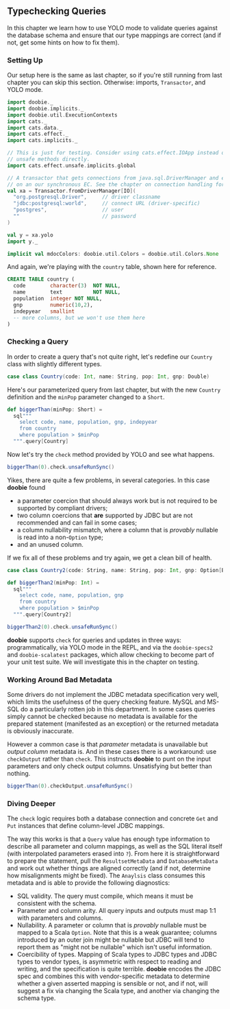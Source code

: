 ## Typechecking Queries

In this chapter we learn how to use YOLO mode to validate queries against the database schema and ensure that our type mappings are correct (and if not, get some hints on how to fix them).

### Setting Up

Our setup here is the same as last chapter, so if you're still running from last chapter you can skip this section. Otherwise: imports, `Transactor`, and YOLO mode.

```scala mdoc:silent
import doobie._
import doobie.implicits._
import doobie.util.ExecutionContexts
import cats._
import cats.data._
import cats.effect._
import cats.implicits._

// This is just for testing. Consider using cats.effect.IOApp instead of calling calling 
// unsafe methods directly.
import cats.effect.unsafe.implicits.global

// A transactor that gets connections from java.sql.DriverManager and executes blocking operations
// on an our synchronous EC. See the chapter on connection handling for more info.
val xa = Transactor.fromDriverManager[IO](
  "org.postgresql.Driver",     // driver classname
  "jdbc:postgresql:world",     // connect URL (driver-specific)
  "postgres",                  // user
  ""                           // password
)

val y = xa.yolo
import y._
```

```scala mdoc:invisible
implicit val mdocColors: doobie.util.Colors = doobie.util.Colors.None
```

And again, we're playing with the `country` table, shown here for reference.

```sql
CREATE TABLE country (
  code        character(3)  NOT NULL,
  name        text          NOT NULL,
  population  integer NOT NULL,
  gnp         numeric(10,2),
  indepyear   smallint
  -- more columns, but we won't use them here
)
```

### Checking a Query

In order to create a query that's not quite right, let's redefine our `Country` class with slightly different types.

```scala mdoc:silent
case class Country(code: Int, name: String, pop: Int, gnp: Double)
```

Here's our parameterized query from last chapter, but with the new `Country` definition and the `minPop` parameter changed to a `Short`.

```scala mdoc:silent
def biggerThan(minPop: Short) =
  sql"""
    select code, name, population, gnp, indepyear
    from country
    where population > $minPop
  """.query[Country]
```

Now let's try the `check` method provided by YOLO and see what happens.

```scala mdoc
biggerThan(0).check.unsafeRunSync()
```

Yikes, there are quite a few problems, in several categories. In this case **doobie** found

- a parameter coercion that should always work but is not required to be supported by compliant drivers;
- two column coercions that **are** supported by JDBC but are not recommended and can fail in some cases;
- a column nullability mismatch, where a column that is *provably* nullable is read into a non-`Option` type;
- and an unused column.

If we fix all of these problems and try again, we get a clean bill of health.

```scala mdoc:silent
case class Country2(code: String, name: String, pop: Int, gnp: Option[BigDecimal])

def biggerThan2(minPop: Int) =
  sql"""
    select code, name, population, gnp
    from country
    where population > $minPop
  """.query[Country2]
```

```scala mdoc
biggerThan2(0).check.unsafeRunSync()
```

**doobie** supports `check` for queries and updates in three ways: programmatically, via YOLO mode in the REPL, and via the `doobie-specs2` and `doobie-scalatest` packages, which allow checking to become part of your unit test suite. We will investigate this in the chapter on testing.

### Working Around Bad Metadata

Some drivers do not implement the JDBC metadata specification very well, which limits the usefulness of the query checking feature. MySQL and MS-SQL do a particularly rotten job in this department. In some cases queries simply cannot be checked because no metadata is available for the prepared statement (manifested as an exception) or the returned metadata is obviously inaccurate.

However a common case is that *parameter* metadata is unavailable but *output column* metadata is. And in these cases there is a workaround: use `checkOutput` rather than `check`. This instructs **doobie** to punt on the input parameters and only check output columns. Unsatisfying but better than nothing.

```scala mdoc
biggerThan(0).checkOutput.unsafeRunSync()
```

### Diving Deeper

The `check` logic requires both a database connection and concrete `Get` and `Put` instances that define column-level JDBC mappings.

The way this works is that a `Query` value has enough type information to describe all parameter and column mappings, as well as the SQL literal itself (with interpolated parameters erased into `?`). From here it is straightforward to prepare the statement, pull the `ResultsetMetaData` and `DatabaseMetaData` and work out whether things are aligned correctly (and if not, determine how misalignments might be fixed). The `Anaylsis` class consumes this metadata and is able to provide the following diagnostics:

- SQL validity. The query must compile, which means it must be consistent with the schema.
- Parameter and column arity. All query inputs and outputs must map 1:1 with parameters and columns.
- Nullability. A parameter or column that is *provably* nullable must be mapped to a Scala `Option`. Note that this is a weak guarantee; columns introduced by an outer join might be nullable but JDBC will tend to report them as "might not be nullable" which isn't useful information.
- Coercibility of types. Mapping of Scala types to JDBC types and JDBC types to vendor types, is asymmetric with respect to reading and writing, and the specification is quite terrible. **doobie** encodes the JDBC spec and combines this with vendor-specific metadata to determine whether a given asserted mapping is sensible or not, and if not, will suggest a fix via changing the Scala type, and another via changing the schema type.
